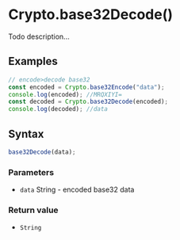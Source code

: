# Crypto.base32Decode()
Todo description...

<!-- examples -->
## Examples

```js
// encode>decode base32const encoded = Crypto.base32Encode("data");console.log(encoded); //MRQXIYI=const decoded = Crypto.base32Decode(encoded);console.log(decoded); //data
```

<!-- examples -->

## Syntax

```js
base32Decode(data);
```

<!-- parameters -->
### Parameters

- `data` String - encoded base32 data
<!-- parameters -->

<!-- return -->
### Return value

- `String`

<!-- return -->
